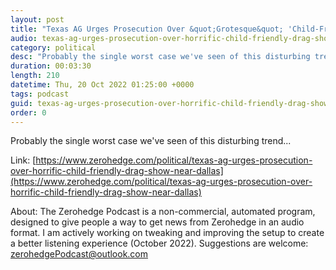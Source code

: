 ```yaml
---
layout: post
title: "Texas AG Urges Prosecution Over &quot;Grotesque&quot; 'Child-Friendly' Drag Show Near Dallas"
audio: texas-ag-urges-prosecution-over-horrific-child-friendly-drag-show-near-dallas-0
category: political
desc: "Probably the single worst case we've seen of this disturbing trend..."
duration: 00:03:30
length: 210
datetime: Thu, 20 Oct 2022 01:25:00 +0000
tags: podcast
guid: texas-ag-urges-prosecution-over-horrific-child-friendly-drag-show-near-dallas-0
order: 0
---
```

Probably the single worst case we've seen of this disturbing trend...

Link: [https://www.zerohedge.com/political/texas-ag-urges-prosecution-over-horrific-child-friendly-drag-show-near-dallas](https://www.zerohedge.com/political/texas-ag-urges-prosecution-over-horrific-child-friendly-drag-show-near-dallas)

About: The Zerohedge Podcast is a non-commercial, automated program, designed to give people a way to get news from Zerohedge in an audio format.  I am actively working on tweaking and improving the setup to create a better listening experience (October 2022).  Suggestions are welcome: [zerohedgePodcast@outlook.com](mailto:zerohedgePodcast@outlook.com)